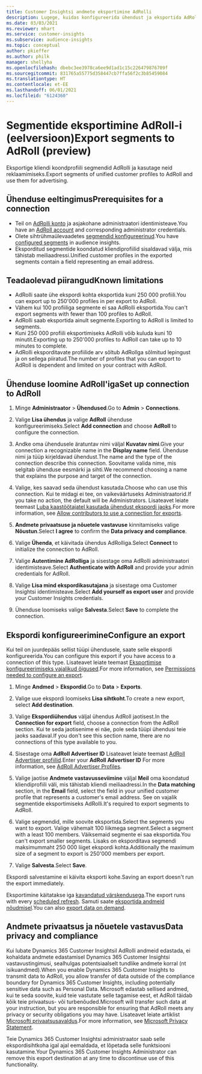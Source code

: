 ```yaml
---
title: Customer Insightsi andmete eksportimine AdRolli
description: Lugege, kuidas konfigureerida ühendust ja eksportida AdRoll-i.
ms.date: 03/03/2021
ms.reviewer: mhart
ms.service: customer-insights
ms.subservice: audience-insights
ms.topic: conceptual
author: pkieffer
ms.author: philk
manager: shellyha
ms.openlocfilehash: dbebc3ee3978ca6ee9d1ad1c15c226479876709f
ms.sourcegitcommit: 831765a55775d358447cb7ffa56f2c3b85459084
ms.translationtype: HT
ms.contentlocale: et-EE
ms.lasthandoff: 06/01/2021
ms.locfileid: "6124360"
---
```

# <a name="export-segments-to-adroll-preview"></a><span data-ttu-id="55de0-103">Segmentide eksportimine AdRoll-i (eelversioon)</span><span class="sxs-lookup"><span data-stu-id="55de0-103">Export segments to AdRoll (preview)</span></span>

<span data-ttu-id="55de0-104">Eksportige kliendi koondprofiili segmendid AdRolli ja kasutage neid reklaamimiseks.</span><span class="sxs-lookup"><span data-stu-id="55de0-104">Export segments of unified customer profiles to AdRoll and use them for advertising.</span></span> 

## <a name="prerequisites-for-a-connection"></a><span data-ttu-id="55de0-105">Ühenduse eeltingimus</span><span class="sxs-lookup"><span data-stu-id="55de0-105">Prerequisites for a connection</span></span>

-   <span data-ttu-id="55de0-106">Teil on [AdRolli konto](https://www.adroll.com/) ja asjakohane administraatori identimisteave.</span><span class="sxs-lookup"><span data-stu-id="55de0-106">You have an [AdRoll account](https://www.adroll.com/) and corresponding administrator credentials.</span></span>
-   <span data-ttu-id="55de0-107">Olete sihtrühmaülevaadetes [segmendid konfigureerinud](segments.md).</span><span class="sxs-lookup"><span data-stu-id="55de0-107">You have [configured segments](segments.md) in audience insights.</span></span>
-   <span data-ttu-id="55de0-108">Eksporditud segmentide koondatud kliendiprofiilid sisaldavad välja, mis tähistab meiliaadressi.</span><span class="sxs-lookup"><span data-stu-id="55de0-108">Unified customer profiles in the exported segments contain a field representing an email address.</span></span>

## <a name="known-limitations"></a><span data-ttu-id="55de0-109">Teadaolevad piirangud</span><span class="sxs-lookup"><span data-stu-id="55de0-109">Known limitations</span></span>

- <span data-ttu-id="55de0-110">AdRolli saate ühe ekspordi kohta eksportida kuni 250 000 profiili.</span><span class="sxs-lookup"><span data-stu-id="55de0-110">You can export up to 250'000 profiles in per export to AdRoll.</span></span>
- <span data-ttu-id="55de0-111">Vähem kui 100 profiiliga segmente ei saa AdRolli eksportida.</span><span class="sxs-lookup"><span data-stu-id="55de0-111">You can't export segments with fewer than 100 profiles to AdRoll.</span></span> 
- <span data-ttu-id="55de0-112">AdRolli saab eksportida ainult segmente.</span><span class="sxs-lookup"><span data-stu-id="55de0-112">Exporting to AdRoll is limited to segments.</span></span>
- <span data-ttu-id="55de0-113">Kuni 250 000 profiili eksportimiseks AdRolli võib kuluda kuni 10 minutit.</span><span class="sxs-lookup"><span data-stu-id="55de0-113">Exporting up to 250'000 profiles to AdRoll can take up to 10 minutes to complete.</span></span> 
- <span data-ttu-id="55de0-114">AdRolli eksporditavate profiilide arv sõltub AdRollga sõlmitud lepingust ja on sellega piiratud.</span><span class="sxs-lookup"><span data-stu-id="55de0-114">The number of profiles that you can export to AdRoll is dependent and limited on your contract with AdRoll.</span></span>

## <a name="set-up-connection-to-adroll"></a><span data-ttu-id="55de0-115">Ühenduse loomine AdRoll'iga</span><span class="sxs-lookup"><span data-stu-id="55de0-115">Set up connection to AdRoll</span></span>

1. <span data-ttu-id="55de0-116">Minge **Administraator** > **Ühendused**.</span><span class="sxs-lookup"><span data-stu-id="55de0-116">Go to **Admin** > **Connections**.</span></span>

1. <span data-ttu-id="55de0-117">Valige **Lisa ühendus** ja valige **AdRoll** ühenduse konfigureerimiseks.</span><span class="sxs-lookup"><span data-stu-id="55de0-117">Select **Add connection** and choose **AdRoll** to configure the connection.</span></span>

1. <span data-ttu-id="55de0-118">Andke oma ühendusele äratuntav nimi väljal **Kuvatav nimi**.</span><span class="sxs-lookup"><span data-stu-id="55de0-118">Give your connection a recognizable name in the **Display name** field.</span></span> <span data-ttu-id="55de0-119">Ühenduse nimi ja tüüp kirjeldavad ühendust.</span><span class="sxs-lookup"><span data-stu-id="55de0-119">The name and the type of the connection describe this connection.</span></span> <span data-ttu-id="55de0-120">Soovitame valida nime, mis selgitab ühenduse eesmärki ja sihti.</span><span class="sxs-lookup"><span data-stu-id="55de0-120">We recommend choosing a name that explains the purpose and target of the connection.</span></span>

1. <span data-ttu-id="55de0-121">Valige, kes saavad seda ühendust kasutada.</span><span class="sxs-lookup"><span data-stu-id="55de0-121">Choose who can use this connection.</span></span> <span data-ttu-id="55de0-122">Kui te midagi ei tee, on vaikeväärtuseks Administraatorid.</span><span class="sxs-lookup"><span data-stu-id="55de0-122">If you take no action, the default will be Administrators.</span></span> <span data-ttu-id="55de0-123">Lisateavet leiate teemast [Luba kaastöötajatel kasutada ühendust ekspordi jaoks](connections.md#allow-contributors-to-use-a-connection-for-exports).</span><span class="sxs-lookup"><span data-stu-id="55de0-123">For more information, see [Allow contributors to use a connection for exports](connections.md#allow-contributors-to-use-a-connection-for-exports).</span></span>

1. <span data-ttu-id="55de0-124">**Andmete privaatsuse ja nõuetele vastavuse** kinnitamiseks valige **Nõustun**.</span><span class="sxs-lookup"><span data-stu-id="55de0-124">Select **I agree** to confirm the **Data privacy and compliance**.</span></span>

1. <span data-ttu-id="55de0-125">Valige **Ühenda**, et käivitada ühendus AdRolliga.</span><span class="sxs-lookup"><span data-stu-id="55de0-125">Select **Connect** to initialize the connection to AdRoll.</span></span>

1. <span data-ttu-id="55de0-126">Valige **Autentimine AdRolliga** ja sisestage oma AdRolli administraatori identimisteave.</span><span class="sxs-lookup"><span data-stu-id="55de0-126">Select **Authenticate with AdRoll** and provide your admin credentials for AdRoll.</span></span> 

1. <span data-ttu-id="55de0-127">Valige **Lisa mind ekspordikasutajana** ja sisestage oma Customer Insightsi identimisteave.</span><span class="sxs-lookup"><span data-stu-id="55de0-127">Select **Add yourself as export user** and provide your Customer Insights credentials.</span></span>

1. <span data-ttu-id="55de0-128">Ühenduse loomiseks valige **Salvesta**.</span><span class="sxs-lookup"><span data-stu-id="55de0-128">Select **Save** to complete the connection.</span></span>

## <a name="configure-an-export"></a><span data-ttu-id="55de0-129">Ekspordi konfigureerimine</span><span class="sxs-lookup"><span data-stu-id="55de0-129">Configure an export</span></span>

<span data-ttu-id="55de0-130">Kui teil on juurdepääs sellist tüüpi ühendusele, saate selle ekspordi konfigureerida.</span><span class="sxs-lookup"><span data-stu-id="55de0-130">You can configure this export if you have access to a connection of this type.</span></span> <span data-ttu-id="55de0-131">Lisateavet leiate teemast [Eksportimise konfigureerimiseks vajalikud õigused](export-destinations.md#set-up-a-new-export).</span><span class="sxs-lookup"><span data-stu-id="55de0-131">For more information, see [Permissions needed to configure an export](export-destinations.md#set-up-a-new-export).</span></span>

1. <span data-ttu-id="55de0-132">Minge **Andmed** > **Ekspordid**.</span><span class="sxs-lookup"><span data-stu-id="55de0-132">Go to **Data** > **Exports**.</span></span>

1. <span data-ttu-id="55de0-133">Valige uue ekspordi loomiseks **Lisa sihtkoht**.</span><span class="sxs-lookup"><span data-stu-id="55de0-133">To create a new export, select **Add destination**.</span></span>

1. <span data-ttu-id="55de0-134">Valige **Ekspordiühendus** väljal ühendus AdRoll jaotisest.</span><span class="sxs-lookup"><span data-stu-id="55de0-134">In the **Connection for export** field, choose a connection from the AdRoll section.</span></span> <span data-ttu-id="55de0-135">Kui te seda jaotisenime ei näe, pole seda tüüpi ühendusi teie jaoks saadaval.</span><span class="sxs-lookup"><span data-stu-id="55de0-135">If you don't see this section name, there are no connections of this type available to you.</span></span>

1. <span data-ttu-id="55de0-136">Sisestage oma **AdRoll Advertiser ID** Lisateavet leiate teemast [AdRoll Advertiser profiilid](https://help.adroll.com/hc/articles/212011838-Advertiser-Profiles).</span><span class="sxs-lookup"><span data-stu-id="55de0-136">Enter your **AdRoll Advertiser ID** For more information, see [AdRoll Advertiser Profiles](https://help.adroll.com/hc/articles/212011838-Advertiser-Profiles).</span></span>

3. <span data-ttu-id="55de0-137">Valige jaotise **Andmete vastavusseviimine** väljal **Meil** oma koondatud kliendiprofiili väli, mis tähistab kliendi meiliaadressi.</span><span class="sxs-lookup"><span data-stu-id="55de0-137">In the **Data matching** section, in the **Email** field, select the field in your unified customer profile that represents a customer's email address.</span></span> <span data-ttu-id="55de0-138">See on vajalik segmentide eksportimiseks AdRolli.</span><span class="sxs-lookup"><span data-stu-id="55de0-138">It's required to export segments to AdRoll.</span></span>

1. <span data-ttu-id="55de0-139">Valige segmendid, mille soovite eksportida.</span><span class="sxs-lookup"><span data-stu-id="55de0-139">Select the segments you want to export.</span></span> <span data-ttu-id="55de0-140">Valige vähemalt 100 liikmega segment.</span><span class="sxs-lookup"><span data-stu-id="55de0-140">Select a segment with a least 100 members.</span></span> <span data-ttu-id="55de0-141">Väiksemaid segmente ei saa eksportida.</span><span class="sxs-lookup"><span data-stu-id="55de0-141">You can't export smaller segments.</span></span> <span data-ttu-id="55de0-142">Lisaks on eksporditava segmendi maksimummaht 250 000 liiget ekspordi kohta.</span><span class="sxs-lookup"><span data-stu-id="55de0-142">Additionally the maximum size of a segment to export is 250'000 members per export.</span></span> 

1. <span data-ttu-id="55de0-143">Valige **Salvesta**.</span><span class="sxs-lookup"><span data-stu-id="55de0-143">Select **Save**.</span></span>

<span data-ttu-id="55de0-144">Ekspordi salvestamine ei käivita eksporti kohe.</span><span class="sxs-lookup"><span data-stu-id="55de0-144">Saving an export doesn't run the export immediately.</span></span>

<span data-ttu-id="55de0-145">Eksportimine käitatakse iga [kavandatud värskendusega](system.md#schedule-tab).</span><span class="sxs-lookup"><span data-stu-id="55de0-145">The export runs with every [scheduled refresh](system.md#schedule-tab).</span></span> <span data-ttu-id="55de0-146">Samuti saate [eksportida andmeid nõudmisel](export-destinations.md#run-exports-on-demand).</span><span class="sxs-lookup"><span data-stu-id="55de0-146">You can also [export data on demand](export-destinations.md#run-exports-on-demand).</span></span> 


## <a name="data-privacy-and-compliance"></a><span data-ttu-id="55de0-147">Andmete privaatsus ja nõuetele vastavus</span><span class="sxs-lookup"><span data-stu-id="55de0-147">Data privacy and compliance</span></span>

<span data-ttu-id="55de0-148">Kui lubate Dynamics 365 Customer Insightsil AdRolli andmeid edastada, ei kohaldata andmete edastamisel Dynamics 365 Customer Insightsi vastavustingimusi, sealhulgas potentsiaalselt tundlike andmete korral (nt isikuandmed).</span><span class="sxs-lookup"><span data-stu-id="55de0-148">When you enable Dynamics 365 Customer Insights to transmit data to AdRoll, you allow transfer of data outside of the compliance boundary for Dynamics 365 Customer Insights, including potentially sensitive data such as Personal Data.</span></span> <span data-ttu-id="55de0-149">Microsoft edastab sellised andmed, kui te seda soovite, kuid teie vastutate selle tagamise eest, et AdRoll täidab kõik teie privaatsus- või turbenõuded.</span><span class="sxs-lookup"><span data-stu-id="55de0-149">Microsoft will transfer such data at your instruction, but you are responsible for ensuring that AdRoll meets any privacy or security obligations you may have.</span></span> <span data-ttu-id="55de0-150">Lisateavet leiate artiklist [Microsofti privaatsusavaldus](https://go.microsoft.com/fwlink/?linkid=396732).</span><span class="sxs-lookup"><span data-stu-id="55de0-150">For more information, see [Microsoft Privacy Statement](https://go.microsoft.com/fwlink/?linkid=396732).</span></span>

<span data-ttu-id="55de0-151">Teie Dynamics 365 Customer Insightsi administraator saab selle ekspordisihtkoha igal ajal eemaldada, et lõpetada selle funktsiooni kasutamine.</span><span class="sxs-lookup"><span data-stu-id="55de0-151">Your Dynamics 365 Customer Insights Administrator can remove this export destination at any time to discontinue use of this functionality.</span></span>

